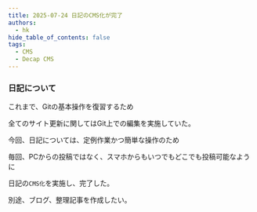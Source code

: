 ```yaml
---
title: 2025-07-24 日記のCMS化が完了
authors:
  - hk
hide_table_of_contents: false
tags:
  - CMS
  - Decap CMS
---
```

### 日記について

これまで、Gitの基本操作を復習するため

全てのサイト更新に関してはGit上での編集を実施していた。

<!-- truncate -->

今回、日記については、定例作業かつ簡単な操作のため

毎回、PCからの投稿ではなく、スマホからもいつでもどこでも投稿可能なように

日記の`CMS化`を実施し、完了した。

別途、ブログ、整理記事を作成したい。

